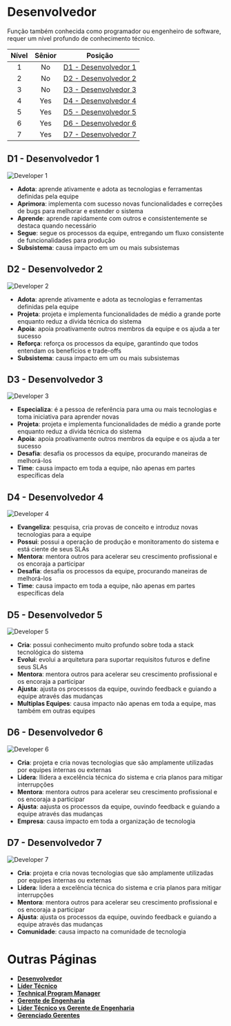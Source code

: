 # Desenvolvedor

Função também conhecida como programador ou engenheiro de software, requer um nível profundo de conhecimento técnico.

| Nível | Sênior | Posição |
| :---: | :---: | :---: |
| 1 | No | [D1 - Desenvolvedor 1](#d1---developer-1) |
| 2 | No | [D2 - Desenvolvedor 2](#d2---developer-2) |
| 3 | No | [D3 - Desenvolvedor 3](#d3---developer-3) |
| 4 | Yes | [D4 - Desenvolvedor 4](#d4---developer-4) |
| 5 | Yes | [D5 - Desenvolvedor 5](#d5---developer-5) |
| 6 | Yes | [D6 - Desenvolvedor 6](#d6---developer-6) |
| 7 | Yes | [D7 - Desenvolvedor 7](#d7---developer-7) |

## D1 - Desenvolvedor 1

<picture>
  <source media="(prefers-color-scheme: dark)" srcset="/charts/developer-1-dark.png">
  <source media="(prefers-color-scheme: light)" srcset="/charts/developer-1.png">
  <img alt="Developer 1" src="/charts/developer-1.png">
</picture>

* **Adota**: aprende ativamente e adota as tecnologias e ferramentas definidas pela equipe
* **Aprimora**: implementa com sucesso novas funcionalidades e correções de bugs para melhorar e estender o sistema
* **Aprende**: aprende rapidamente com outros e consistentemente se destaca quando necessário
* **Segue**: segue os processos da equipe, entregando um fluxo consistente de funcionalidades para produção
* **Subsistema**: causa impacto em um ou mais subsistemas

## D2 - Desenvolvedor 2

<picture>
  <source media="(prefers-color-scheme: dark)" srcset="/charts/developer-2-dark.png">
  <source media="(prefers-color-scheme: light)" srcset="/charts/developer-2.png">
  <img alt="Developer 2" src="/charts/developer-2.png">
</picture>

* **Adota**: aprende ativamente e adota as tecnologias e ferramentas definidas pela equipe
* **Projeta**: projeta e implementa funcionalidades de médio a grande porte enquanto reduz a dívida técnica do sistema
* **Apoia**: apoia proativamente outros membros da equipe e os ajuda a ter sucesso
* **Reforça**: reforça os processos da equipe, garantindo que todos entendam os benefícios e trade-offs
* **Subsistema**: causa impacto em um ou mais subsistemas

## D3 - Desenvolvedor 3

<picture>
  <source media="(prefers-color-scheme: dark)" srcset="/charts/developer-3-dark.png">
  <source media="(prefers-color-scheme: light)" srcset="/charts/developer-3.png">
  <img alt="Developer 3" src="/charts/developer-3.png">
</picture>

* **Especializa**: é a pessoa de referência para uma ou mais tecnologias e toma iniciativa para aprender novas
* **Projeta**: projeta e implementa funcionalidades de médio a grande porte enquanto reduz a dívida técnica do sistema
* **Apoia**: apoia proativamente outros membros da equipe e os ajuda a ter sucesso
* **Desafia**: desafia os processos da equipe, procurando maneiras de melhorá-los
* **Time**: causa impacto em toda a equipe, não apenas em partes específicas dela

## D4 - Desenvolvedor 4

<picture>
  <source media="(prefers-color-scheme: dark)" srcset="/charts/developer-4-dark.png">
  <source media="(prefers-color-scheme: light)" srcset="/charts/developer-4.png">
  <img alt="Developer 4" src="/charts/developer-4.png">
</picture>

* **Evangeliza**: pesquisa, cria provas de conceito e introduz novas tecnologias para a equipe
* **Possui**: possui a operação de produção e monitoramento do sistema e está ciente de seus SLAs
* **Mentora**: mentora outros para acelerar seu crescimento profissional e os encoraja a participar
* **Desafia**: desafia os processos da equipe, procurando maneiras de melhorá-los
* **Time**: causa impacto em toda a equipe, não apenas em partes específicas dela

## D5 - Desenvolvedor 5

<picture>
  <source media="(prefers-color-scheme: dark)" srcset="/charts/developer-5-dark.png">
  <source media="(prefers-color-scheme: light)" srcset="/charts/developer-5.png">
  <img alt="Developer 5" src="/charts/developer-5.png">
</picture>

* **Cria**: possui conhecimento muito profundo sobre toda a stack tecnológica do sistema
* **Evolui**: evolui a arquitetura para suportar requisitos futuros e define seus SLAs
* **Mentora**: mentora outros para acelerar seu crescimento profissional e os encoraja a participar
* **Ajusta**: ajusta os processos da equipe, ouvindo feedback e guiando a equipe através das mudanças
* **Multiplas Equipes**: causa impacto não apenas em toda a equipe, mas também em outras equipes

## D6 - Desenvolvedor 6

<picture>
  <source media="(prefers-color-scheme: dark)" srcset="/charts/developer-6-dark.png">
  <source media="(prefers-color-scheme: light)" srcset="/charts/developer-6.png">
  <img alt="Developer 6" src="/charts/developer-6.png">
</picture>

* **Cria**: projeta e cria novas tecnologias que são amplamente utilizadas por equipes internas ou externas
* **Lidera**: llidera a excelência técnica do sistema e cria planos para mitigar interrupções
* **Mentora**: mentora outros para acelerar seu crescimento profissional e os encoraja a participar
* **Ajusta**: aajusta os processos da equipe, ouvindo feedback e guiando a equipe através das mudanças
* **Empresa**: causa impacto em toda a organização de tecnologia

## D7 - Desenvolvedor 7

<picture>
  <source media="(prefers-color-scheme: dark)" srcset="/charts/developer-7-dark.png">
  <source media="(prefers-color-scheme: light)" srcset="/charts/developer-7.png">
  <img alt="Developer 7" src="/charts/developer-7.png">
</picture>

* **Cria**: projeta e cria novas tecnologias que são amplamente utilizadas por equipes internas ou externas
* **Lidera**: lidera a excelência técnica do sistema e cria planos para mitigar interrupções
* **Mentora**: mentora outros para acelerar seu crescimento profissional e os encoraja a participar
* **Ajusta**: ajusta os processos da equipe, ouvindo feedback e guiando a equipe através das mudanças
* **Comunidade**: causa impacto na comunidade de tecnologia

# Outras Páginas

* [**Desenvolvedor**](Developer.md)
* [**Líder Técnico**](TechLead.md)
* [**Technical Program Manager**](TechnicalProgramManager.md)
* [**Gerente de Engenharia**](EngineeringManager.md)
* [**Líder Técnico vs Gerente de Engenharia**](TechLead-EngineeringManager.md)
* [**Gerenciado Gerentes**](Managing-Managers.md)